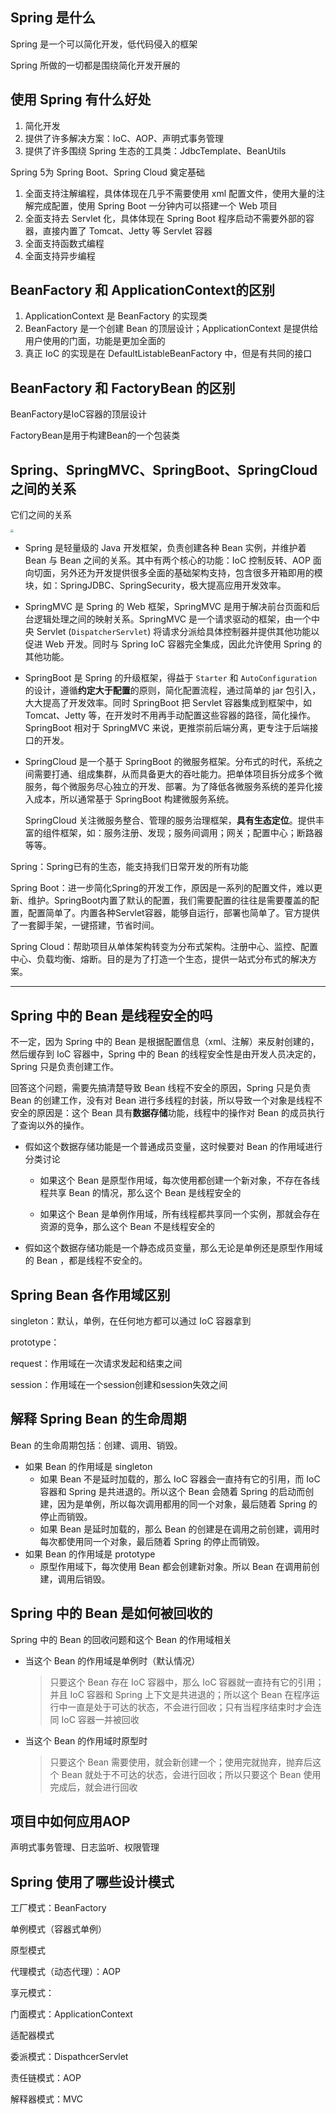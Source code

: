 ## Spring 是什么

Spring 是一个可以简化开发，低代码侵入的框架

Spring 所做的一切都是围绕简化开发开展的



## 使用 Spring 有什么好处

1. 简化开发
2. 提供了许多解决方案：IoC、AOP、声明式事务管理
3. 提供了许多围绕 Spring 生态的工具类：JdbcTemplate、BeanUtils



Spring 5为 Spring Boot、Spring Cloud 奠定基础

1. 全面支持注解编程，具体体现在几乎不需要使用 xml 配置文件，使用大量的注解完成配置，使用 Spring Boot 一分钟内可以搭建一个 Web 项目
2. 全面支持去 Servlet 化，具体体现在 Spring Boot 程序启动不需要外部的容器，直接内置了 Tomcat、Jetty 等 Servlet 容器
3. 全面支持函数式编程
4. 全面支持异步编程



## BeanFactory 和 ApplicationContext的区别

1. ApplicationContext 是 BeanFactory 的实现类
2. BeanFactory 是一个创建 Bean 的顶层设计；ApplicationContext 是提供给用户使用的门面，功能是更加全面的
3. 真正 IoC 的实现是在 DefaultListableBeanFactory 中，但是有共同的接口



## BeanFactory 和 FactoryBean 的区别

BeanFactory是IoC容器的顶层设计

FactoryBean是用于构建Bean的一个包装类



## Spring、SpringMVC、SpringBoot、SpringCloud之间的关系

它们之间的关系

<img src="https://gitee.com/ngwingbun/picgo-image/raw/master/images/20220220111243.png" style="zoom:33%;" />

- Spring 是轻量级的 Java 开发框架，负责创建各种 Bean 实例，并维护着 Bean 与 Bean 之间的关系。其中有两个核心的功能：IoC 控制反转、AOP 面向切面，另外还为开发提供很多全面的基础架构支持，包含很多开箱即用的模块，如：SpringJDBC、SpringSecurity，极大提高应用开发效率。

- SpringMVC 是 Spring 的 Web 框架，SpringMVC 是用于解决前台页面和后台逻辑处理之间的映射关系。SpringMVC 是一个请求驱动的框架，由一个中央 Servlet (`DispatcherServlet`) 将请求分派给具体控制器并提供其他功能以促进 Web 开发。同时与 Spring IoC 容器完全集成，因此允许使用 Spring 的其他功能。

- SpringBoot 是 Spring 的升级框架，得益于 `Starter` 和 `AutoConfiguration` 的设计，遵循**约定大于配置**的原则，简化配置流程，通过简单的 jar 包引入，大大提高了开发效率。同时 SpringBoot 把 Servlet 容器集成到框架中，如 Tomcat、Jetty 等，在开发时不用再手动配置这些容器的路径，简化操作。SpringBoot 相对于 SpringMVC 来说，更推崇前后端分离，更专注于后端接口的开发。

- SpringCloud 是一个基于 SpringBoot 的微服务框架。分布式的时代，系统之间需要打通、组成集群，从而具备更大的吞吐能力。把单体项目拆分成多个微服务，每个微服务尽心独立的开发、部署。为了降低各微服务系统的差异化接入成本，所以通常基于 SpringBoot 构建微服务系统。

  SpringCloud 关注微服务整合、管理的服务治理框架，**具有生态定位**。提供丰富的组件框架，如：服务注册、发现；服务间调用；网关；配置中心；断路器等等。



Spring：Spring已有的生态，能支持我们日常开发的所有功能

Spring Boot：进一步简化Spring的开发工作，原因是一系列的配置文件，难以更新、维护。SpringBoot内置了默认的配置，我们需要配置的往往是需要覆盖的配置，配置简单了。内置各种Servlet容器，能够自运行，部署也简单了。官方提供了一套脚手架，一键搭建，节省时间。

Spring Cloud：帮助项目从单体架构转变为分布式架构。注册中心、监控、配置中心、负载均衡、熔断。目的是为了打造一个生态，提供一站式分布式的解决方案。



---



## Spring 中的 Bean 是线程安全的吗

不一定，因为 Spring 中的 Bean 是根据配置信息（xml、注解）来反射创建的，然后缓存到 IoC 容器中，Spring 中的 Bean 的线程安全性是由开发人员决定的，Spring 只是负责创建工作。

回答这个问题，需要先搞清楚导致 Bean 线程不安全的原因，Spring 只是负责 Bean 的创建工作，没有对 Bean 进行多线程的封装，所以导致一个对象是线程不安全的原因是：这个 Bean  具有**数据存储**功能，线程中的操作对 Bean 的成员执行了查询以外的操作。

- 假如这个数据存储功能是一个普通成员变量，这时候要对 Bean 的作用域进行分类讨论

  - 如果这个 Bean 是原型作用域，每次使用都创建一个新对象，不存在各线程共享 Bean 的情况，那么这个 Bean 是线程安全的

  - 如果这个 Bean 是单例作用域，所有线程都共享同一个实例，那就会存在资源的竞争，那么这个 Bean 不是线程安全的


- 假如这个数据存储功能是一个静态成员变量，那么无论是单例还是原型作用域的 Bean ，都是线程不安全的。



## Spring Bean 各作用域区别

singleton：默认，单例，在任何地方都可以通过 IoC 容器拿到

prototype：

request：作用域在一次请求发起和结束之间

session：作用域在一个session创建和session失效之间



## 解释 Spring Bean 的生命周期

Bean 的生命周期包括：创建、调用、销毁。

- 如果 Bean 的作用域是 singleton
  - 如果 Bean 不是延时加载的，那么 IoC 容器会一直持有它的引用，而 IoC 容器和 Spring 是共进退的。所以这个 Bean 会随着 Spring 的启动而创建，因为是单例，所以每次调用都用的同一个对象，最后随着 Spring 的停止而销毁。
  - 如果 Bean 是延时加载的，那么 Bean 的创建是在调用之前创建，调用时每次都使用同一个对象，最后随着 Spring 的停止而销毁。
- 如果 Bean 的作用域是 prototype
  - 原型作用域下，每次使用 Bean 都会创建新对象。所以 Bean 在调用前创建，调用后销毁。



## Spring 中的 Bean 是如何被回收的

Spring 中的 Bean 的回收问题和这个 Bean 的作用域相关

- 当这个 Bean 的作用域是单例时（默认情况）

  > 只要这个 Bean 存在 IoC 容器中，那么 IoC 容器就一直持有它的引用；并且 IoC 容器和 Spring 上下文是共进退的；所以这个 Bean 在程序运行中一直是处于可达的状态，不会进行回收；只有当程序结束时才会连同 IoC 容器一并被回收

- 当这个 Bean 的作用域时原型时

  > 只要这个 Bean 需要使用，就会新创建一个；使用完就抛弃，抛弃后这个 Bean 就处于不可达的状态，会进行回收；所以只要这个 Bean 使用完成后，就会进行回收



## 项目中如何应用AOP

声明式事务管理、日志监听、权限管理



## Spring 使用了哪些设计模式

工厂模式：BeanFactory

单例模式（容器式单例）

原型模式

代理模式（动态代理）：AOP

享元模式：

门面模式：ApplicationContext

适配器模式

委派模式：DispathcerServlet

责任链模式：AOP

解释器模式：MVC

